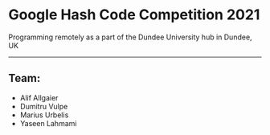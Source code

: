 # Google Hash Code Competition 2021
Programming remotely as a part of the Dundee University hub in Dundee, UK

---

## Team:
- Alif Allgaier
- Dumitru Vulpe
- Marius Urbelis
- Yaseen Lahmami
